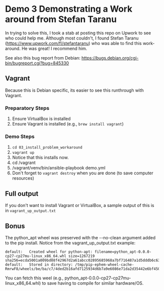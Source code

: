 # Demo 3 Demonstrating a Work around from Stefan Taranu

In trying to solve this, I took a stab at posting this repo on Upwork to see
who could help me. Although most couldn't, I found Stefan Taranu
(https://www.upwork.com/fl/stefantaranu) who was able to find this work-around.
He was great! I recommend him.

See also this bug report from Debian:
https://bugs.debian.org/cgi-bin/bugreport.cgi?bug=845330

## Vagrant

Because this is Debian specific, its easier to see this runthrough with Vagrant.

### Preparatory Steps
1. Ensure VirtualBox is installed
2. Ensure Vagrant is installed (e.g., `brew install vagrant`)

### Demo Steps
1. `cd 03_install_problem_workaround`
2. `vagrant up`
3. Notice that this installs now.
4. cd /vagrant
5. /vagrant/venv/bin/ansible-playbook demo.yml
6. Don't forget to `vagrant destroy` when you are done (to save computer resources)

## Full output

If you don't want to install Vagrant or VirtualBox, a sample output of this is in `vagrant_up_output.txt`

## Bonus

The python_apt wheel was preserved with the --no-clean argument added to the pip install. Notice from the vagrant_up_output.txt example:

    default:   Created wheel for python-apt: filename=python_apt-0.0.0-cp27-cp27mu-linux_x86_64.whl size=1267219 sha256=ecda5001a009bd08f42967d2a61abcc02895685968a7bf716487a1d5dddb6c63
    default:   Stored in directory: /tmp/pip-ephem-wheel-cache-RmrwF8/wheels/be/ba/c7/4ded2b16afd7125934d6b7a9e6086e71da2d35442e6bf450ac

You can fetch this weel (e.g., python_apt-0.0.0-cp27-cp27mu-linux_x86_64.whl) to save having to compile for similar hardware/OS.
